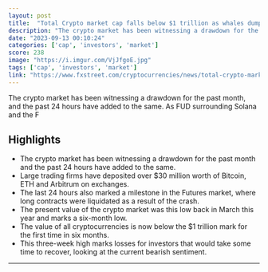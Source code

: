 ```yaml
---
layout: post
title:  "Total Crypto market cap falls below $1 trillion as whales dump Bitcoin and Ethereum"
description: "The crypto market has been witnessing a drawdown for the past month, and the past 24 hours have added to the same. As FUD surrounding Solana and the F"
date: "2023-09-13 00:10:24"
categories: ['cap', 'investors', 'market']
score: 238
image: "https://i.imgur.com/VjJfgoE.jpg"
tags: ['cap', 'investors', 'market']
link: "https://www.fxstreet.com/cryptocurrencies/news/total-crypto-market-cap-falls-below-1-trillion-as-whales-dump-bitcoin-and-ethereum-202309120005"
---
```


The crypto market has been witnessing a drawdown for the past month, and the past 24 hours have added to the same. As FUD surrounding Solana and the F

## Highlights

- The crypto market has been witnessing a drawdown for the past month and the past 24 hours have added to the same.
- Large trading firms have deposited over $30 million worth of Bitcoin, ETH and Arbitrum on exchanges.
- The last 24 hours also marked a milestone in the Futures market, where long contracts were liquidated as a result of the crash.
- The present value of the crypto market was this low back in March this year and marks a six-month low.
- The value of all cryptocurrencies is now below the $1 trillion mark for the first time in six months.
- This three-week high marks losses for investors that would take some time to recover, looking at the current bearish sentiment.

---
